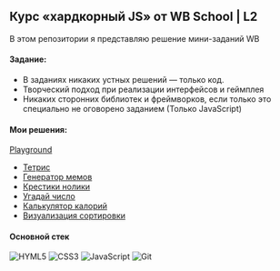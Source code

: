 ## Курс «хардкорный JS» от WB School | L2

В этом репозитории я представляю решение мини-заданий WB

#### Задание:
* В заданиях никаких устных решений — только код. 
* Творческий подход при реализации интерфейсов и геймплея
* Никаких сторонних библиотек и фреймворков, если только это специально не оговорено заданием (Только JavaScript)

#### Мои решения:
<a  href="https://doctorspace.github.io/wb-school-l2/">Playground</a>

* <a href="https://doctorspace.github.io/wb-school-l2/Tetris/src/index.html">Тетрис</a>
* <a href="https://doctorspace.github.io/wb-school-l2/Meme-generator/src/index.html">Генератор мемов</a>
* <a href="https://doctorspace.github.io/wb-school-l2/#">Крестики нолики</a>
* <a href="https://doctorspace.github.io/wb-school-l2/Guess-The-Number/src/index.html">Угадай число</a>
* <a href="https://doctorspace.github.io/wb-school-l2/#">Калькулятор калорий</a>
* <a href="https://doctorspace.github.io/wb-school-l2/#">Визуализация сортировки</a>

#### Основной стек
![HYML5](https://img.shields.io/badge/HTML5-191933?style=for-the-badge&logo=html5&logoColor=white) 
![CSS3](https://img.shields.io/badge/CSS3-191933?style=for-the-badge&logo=css3&logoColor=white)
![JavaScript](https://img.shields.io/badge/JavaScript-191933?style=for-the-badge&logo=javascript&logoColor=F7DF1E)
![Git](https://img.shields.io/badge/GIT-191933?style=for-the-badge&logo=git&logoColor=white)
